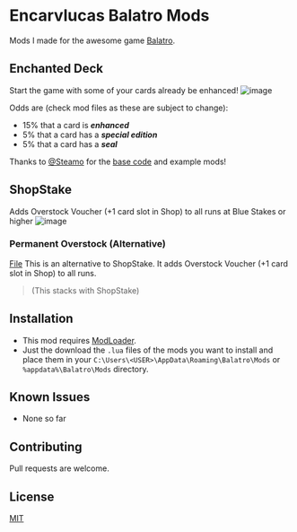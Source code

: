 # Encarvlucas Balatro Mods
Mods I made for the awesome game [Balatro](https://store.steampowered.com/app/2379780/Balatro/).

## Enchanted Deck
Start the game with some of your cards already be enhanced!
![image](https://github.com/encarvlucas/EncarvlucasBalatroMods/assets/30300926/8999a036-746c-4272-b56a-a96a374a77fc)

Odds are (check mod files as these are subject to change):
- 15% that a card is **_enhanced_**
- 5% that a card has a **_special edition_**
- 5% that a card has a **_seal_**

Thanks to [@Steamo](https://github.com/Steamopollys) for the [base code](https://github.com/Steamopollys/Steamodded/blob/main/example_mods/UltimateRandom.lua) and example mods!

## ShopStake
Adds Overstock Voucher (+1 card slot in Shop) to all runs at Blue Stakes or higher
![image](https://github.com/encarvlucas/EncarvlucasBalatroMods/assets/30300926/fe27a9d4-9b03-4994-bff0-17669a7a54cc)

### Permanent Overstock (Alternative)
[File](/PermanentOvertock.lua)
This is an alternative to ShopStake. It adds Overstock Voucher (+1 card slot in Shop) to all runs.

> (This stacks with ShopStake)


## Installation
- This mod requires [ModLoader](https://github.com/Steamopollys/Steamodded/).
- Just the download the `.lua` files of the mods you want to install and place them in your `C:\Users\<USER>\AppData\Roaming\Balatro\Mods` or `%appdata%\Balatro\Mods` directory.


## Known Issues
- None so far

## Contributing
Pull requests are welcome.

## License
[MIT](https://choosealicense.com/licenses/mit/)
